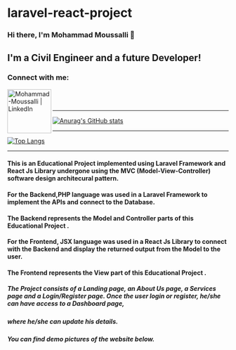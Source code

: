 # laravel-react-project

### Hi there, I'm Mohammad Moussalli 👋

## I'm a Civil Engineer and a future Developer!

### Connect with me:

[<img align="left" alt="Mohammad-Moussalli | LinkedIn" width="100px" src="https://img.shields.io/badge/LinkedIn-0077B5?style=for-the-badge&logo=linkedin&logoColor=white"/>][linkedin]

<br/>
<br/>

[linkedin]: https://www.linkedin.com/in/mohamadmoussalli/

---

[![Anurag's GitHub stats](https://github-readme-stats.vercel.app/api?username=mohammad-moussalli)](https://github.com/anuraghazra/github-readme-stats)

---

[![Top Langs](https://github-readme-stats.vercel.app/api/top-langs/?username=mohammad-moussalli)](https://github.com/anuraghazra/github-readme-stats)

---

#### This is an Educational Project implemented using Laravel Framework and React Js Library undergone using the MVC (Model-View-Controller) software design architecural pattern.
#### For the Backend,PHP language was used in a Laravel Framework to implement the APIs and connect to the Database.
#### The Backend represents the Model and Controller parts of this Educational Project .
#### For the Frontend, JSX language was used in a React Js Library to connect with the Backend and display the returned output from the Model to the user.
#### The Frontend represents the View part of this Educational Project .

##### The Project consists of a Landing page, an About Us page, a Services page and a Login/Register page. Once the user login or register, he/she can have access to a Dashboard page,
##### where he/she can update his details.

##### You can find demo pictures of the website below.